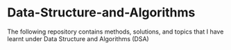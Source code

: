 # Data-Structure-and-Algorithms
The following repository contains methods, solutions, and topics that I have learnt under Data Structure and Algorithms (DSA) 
